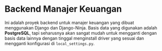 # Backend Manajer Keuangan

Ini adalah proyek backend untuk manajer keuangan yang dibuat menggunakan Django dan Django-Ninja.
Basis data yang digunakan adalah **PostgreSQL**, tapi seharusnya akan sangat mudah untuk mengganti dengan basis data lainnya dengan tinggal menginstall driver yang sesuai dan mengganti konfigurasi di `local_settings.py`.